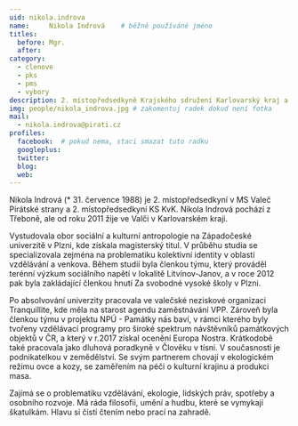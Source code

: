 ```yaml
---
uid: nikola.indrova
name:     Nikola Indrová  	# běžně používáné jméno
titles:
  before: Mgr.
  after:
category:
  - clenove
  - pks
  - pms
  - vybory
description: 2. místopředsedkyně Krajského sdružení Karlovarský kraj a 2. místopředsedkyně místního sdružení Valeč, členka Komise pro rozvoj venkova # zobrazuje se v lide
img: people/nikola_indrova.jpg # zakomentuj radek dokud není fotka
mail:
  - nikola.indrova@pirati.cz
profiles:
  facebook:  # pokud nema, staci smazat tuto radku
  googleplus: 
  twitter:
  blog: 
  web: 
---
```

Nikola Indrová (* 31. července 1988) je 2. místopředsedkyní v MS Valeč Pirátské strany
a 2. místopředsedkyní KS KvK. Nikola Indrová pochází z Třeboně, ale od roku 2011
žije ve Valči v Karlovarském kraji.

Vystudovala obor sociální a kulturní antropologie
na Západočeské univerzitě v Plzni, kde získala magisterský titul.
V průběhu studia se specializovala zejména na problematiku kolektivní identity v 
oblasti vzdělávání a venkova. Během studií byla členkou týmu, který prováděl terénní
výzkum sociálního napětí v lokalitě Litvínov-Janov, a v roce 2012 pak byla zakládající členkou 
hnutí Za svobodné vysoké školy v Plzni.

Po absolvování univerzity pracovala ve valečské neziskové organizaci Tranquillite, 
kde měla na starost agendu zaměstnávání VPP. Zároveň byla členkou týmu v projektu NPÚ - 
Památky nás baví, v rámci kterého byly tvořeny vzdělávací programy pro široké spektrum návštěvníků 
památkových objektů v ČR, a který v r.2017 získal ocenění Europa Nostra. Krátkodobě také pracovala 
jako dluhová poradkyně v Člověku v tísni. V současnosti je podnikatelkou v zemědělství. Se svým 
partnerem chovají v ekologickém režimu ovce a kozy, se zaměřením na péči o kulturní krajinu a 
produkci masa.

Zajímá se o problematiku vzdělávání, ekologie, lidských práv, spotřeby a osobního rozvoje. Má 
ráda filosofii, umění a hudbu, které se vymykají škatulkám. Hlavu si čistí čtením nebo prací 
na zahradě.

